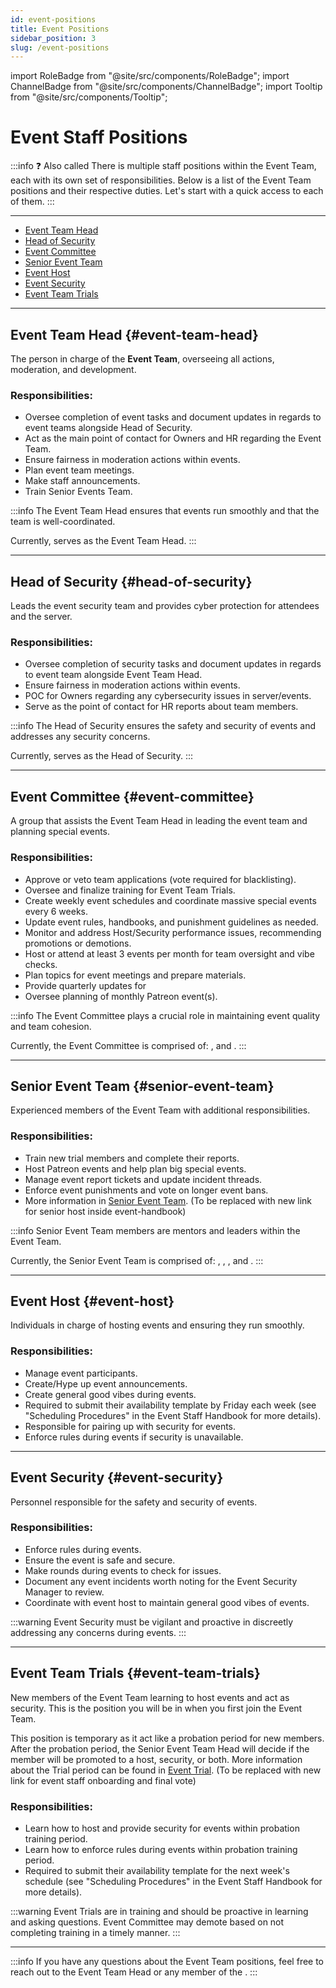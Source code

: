 ```yaml
---
id: event-positions
title: Event Positions
sidebar_position: 3
slug: /event-positions
---
```


import RoleBadge from "@site/src/components/RoleBadge";
import ChannelBadge from "@site/src/components/ChannelBadge";
import Tooltip from "@site/src/components/Tooltip";

# Event Staff Positions

:::info ❓ Also called <RoleBadge role="The Event Breed" />
There is multiple staff positions within the Event Team, each with its own set of responsibilities. Below is a list of the Event Team positions and their respective duties. Let's start with a quick access to each of them.
:::

---

- [Event Team Head](#event-team-head)
- [Head of Security](#head-of-security)
- [Event Committee](#event-committee)
- [Senior Event Team](#senior-event-team)
- [Event Host](#event-host)
- [Event Security](#event-security)
- [Event Team Trials](#event-team-trials)

---

## Event Team Head <RoleBadge role="Event Team Head" badgeIcon="event_head_role_icon.png" color="#f75edb" /> {#event-team-head}

The person in charge of the **Event Team**, overseeing all actions, moderation, and development.

<h3> Responsibilities: </h3>

- Oversee completion of event tasks and document updates in regards to event teams alongside Head of Security.
- Act as the main point of contact for Owners and HR regarding the Event Team.
- Ensure fairness in moderation actions within events.
- Plan event team meetings.
- Make staff announcements.
- Train Senior Events Team.

:::info
The Event Team Head ensures that events run smoothly and that the team is well-coordinated.

Currently, <RoleBadge role="verbaldrop" color="#00B9ff" /> serves as the Event Team Head.
:::

---

## Head of Security <RoleBadge role="Head of Security" badgeIcon="head_of_security_role_icon.png" color="#3fa7ff" /> {#head-of-security}

Leads the event security team and provides cyber protection for attendees and the server.

<h3> Responsibilities: </h3>

- Oversee completion of security tasks and document updates in regards to event team alongside Event Team Head.
- Ensure fairness in moderation actions within events.
- <Tooltip noDecoration={true} width="9em" tip="Point of Contact">POC</Tooltip> for Owners regarding any cybersecurity issues in server/events.
- Serve as the point of contact for HR reports about team members.

:::info
The Head of Security ensures the safety and security of events and addresses any security concerns.

Currently, <RoleBadge role="cobramaia" color="#00B9ff" /> serves as the Head of Security.
:::

---

## Event Committee <RoleBadge role="Event Committee" badgeIcon="event_committee_role_icon.png" color="#00e6c3" /> {#event-committee}

A group that assists the Event Team Head in leading the event team and planning special events.

<h3> Responsibilities: </h3>

- Approve or veto team applications (vote required for blacklisting).
- Oversee and finalize training for Event Team Trials.
- Create weekly event schedules and coordinate massive special events every 6 weeks.
- Update event rules, handbooks, and punishment guidelines as needed.
- Monitor and address Host/Security performance issues, recommending promotions or demotions.
- Host or attend at least 3 events per month for team oversight and vibe checks.
- Plan topics for event meetings and prepare materials.
- Provide quarterly updates for <ChannelBadge label="📰𝘌∙𝘙∙𝘗-news" link="https://discord.com/channels/734595073920204940/1071149239415078912" /> 
- Oversee planning of monthly Patreon event(s).

:::info
The Event Committee plays a crucial role in maintaining event quality and team cohesion.

Currently, the Event Committee is comprised of: <RoleBadge role="vervacious_" color="#00B9ff" />, <RoleBadge role="nightmarediztydoo" color="#00B9ff" /> and <RoleBadge role="defovr" color="#00B9ff" />.
:::

---

## Senior Event Team <RoleBadge role="Senior Event Team" badgeIcon="senior_event_team_role_icon.png" color="#ffc857" /> {#senior-event-team}

Experienced members of the Event Team with additional responsibilities.

<h3> Responsibilities: </h3>

- Train new trial members and complete their reports.
- Host Patreon events and help plan big special events.
- Manage event report tickets and update incident threads.
- Enforce event punishments and vote on longer event bans.
- More information in [Senior Event Team](#senior-event-team). (To be replaced with new link for senior host inside event-handbook)

:::info
Senior Event Team members are mentors and leaders within the Event Team.

Currently, the Senior Event Team is comprised of: <RoleBadge role="speedfreek16" color="#00B9ff" />, <RoleBadge role="msangelcakes." color="#00B9ff" />, <RoleBadge role="blakes6" color="#00B9ff" />, <RoleBadge role="bloodtooth" color="#00B9ff" /> and <RoleBadge role="alicendromee" color="#00B9ff" />.
:::

---

## Event Host <RoleBadge role="Event Host" badgeIcon="event_host_role_icon.png" color="#a259f7" /> {#event-host}

Individuals in charge of hosting events and ensuring they run smoothly.

<h3> Responsibilities: </h3>

- Manage event participants.
- Create/Hype up event announcements.
- Create general good vibes during events.
- Required to submit their availability template by Friday each week (see "Scheduling Procedures" in the Event Staff Handbook for more details).
- Responsible for pairing up with security for events.
- Enforce rules during events if security is unavailable.

---

## Event Security <RoleBadge role="Event Security" badgeIcon="event_security_role_icon.png" color="#ff5e5b" /> {#event-security}

Personnel responsible for the safety and security of events.

<h3> Responsibilities: </h3>

- Enforce rules during events.
- Ensure the event is safe and secure.
- Make rounds during events to check for issues.
- Document any event incidents worth noting for the Event Security Manager to review.
- Coordinate with event host to maintain general good vibes of events.

:::warning
Event Security must be vigilant and proactive in discreetly addressing any concerns during events.
:::

---

## Event Team Trials <RoleBadge role="Event Team Trial" color="#3fa7ff" /> {#event-team-trials}

New members of the Event Team learning to host events and act as security.
This is the position you will be in when you first join the Event Team.

This position is temporary as it act like a probation period for new members. After the probation period, the Senior Event Team Head will decide if the member will be promoted to a host, security, or both.
More information about the Trial period can be found in [Event Trial](#event-trial). (To be replaced with new link for event staff onboarding and final vote)

<h3> Responsibilities: </h3>

- Learn how to host and provide security for events within probation training period.
- Learn how to enforce rules during events within probation training period.
- Required to submit their availability template for the next week's schedule (see "Scheduling Procedures" in the Event Staff Handbook for more details).

:::warning
Event Trials are in training and should be proactive in learning and asking questions. Event Committee may demote based on not completing training in a timely manner.
:::

---

:::info
If you have any questions about the Event Team positions, feel free to reach out to the Event Team Head or any member of the <RoleBadge role="Event Committee" badgeIcon="event_committee_role_icon.png" color="#00e6c3" />.
:::
